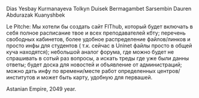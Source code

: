 Dias Yesbay
Kurmanayeva Tolkyn
Duisek Bermagambet
Sarsembin Dauren
Abdurazak Kuanyshbek


Le Pitche:
Мы хотели бы создать сайт FIThub, который будет включать в себя полное расписание твое и всех преподавателей кбту; перечень свободных кабинетов, более удобное распределение файлов/линков и просто инфы для студентов ( т.к. сейчас в Uninet файлы просто в общей куча находятся); небольшой аналог форума, где можно будет не спрашивать в сотый раз вопросы, а искать треды где уже были данны ответы;  будет доска для новостей и объявление от администраций; можно дать инфу по времени/месте работ определенных центров/институтов и может быть карту, удобную для первашей.

Astanian Empire, 2049 year.
